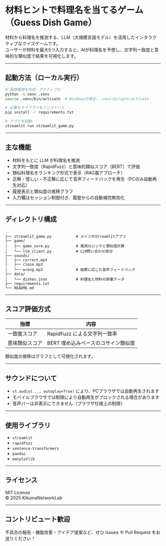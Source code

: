 
#  材料ヒントで料理名を当てるゲーム（Guess Dish Game）

材料から料理名を推測する、LLM（大規模言語モデル）を活用したインタラクティブなクイズゲームです。  
ユーザーが材料を最大5つ入力すると、AIが料理名を予想し、文字列一致度と意味的な類似度で結果を可視化します。

---

##  起動方法（ローカル実行）

```bash
# 仮想環境を作成・アクティブ化
python -m venv .venv
source .venv/bin/activate  # Windowsの場合: .venv\Scripts\activate

# 必要なライブラリをインストール
pip install -r requirements.txt

# アプリを起動
streamlit run streamlit_game.py
```

---

##  主な機能

- 材料をもとに LLM が料理名を推測
- 文字列一致度（RapidFuzz）と意味的類似スコア（BERT）で評価
- 類似料理名をランキング形式で表示（RAG風アプローチ）
- 正解・惜しい・不正解に応じて音声フィードバックを再生（PCのみ自動再生対応）
- 履歴表示と類似度の推移グラフ
- 入力欄はセッション制御付き、履歴からの自動補完無効化

---

##  ディレクトリ構成

```
.
├── streamlit_game.py           # メインのStreamlitアプリ
├── game/
│   ├── game_core.py            # 推測ロジックと類似度計算
│   └── llm_client.py           # LLM問い合わせ部分
├── sounds/
│   ├── correct.mp3
│   ├── close.mp3
│   └── wrong.mp3               # 結果に応じた音声フィードバック
├── data/
│   └── dishes.json             # 料理名と材料の辞書データ
├── requirements.txt
└── README.md
```

---

##  スコア評価方式

| 指標           | 内容                                       |
|----------------|--------------------------------------------|
| 一致度スコア   | RapidFuzz による文字列一致率               |
| 意味類似スコア | BERT 埋め込みベースのコサイン類似度         |

類似度の推移はグラフとして可視化されます。

---

## サウンドについて

- `st.audio(..., autoplay=True)` により、PCブラウザでは自動再生されます
- モバイルブラウザでは制限により自動再生がブロックされる場合があります
- 音声バーは非表示にできません（ブラウザ仕様上の制限）

---

##  使用ライブラリ

- `streamlit`
- `rapidfuzz`
- `sentence-transformers`
- `pandas`
- `matplotlib`

---

##  ライセンス

MIT License  
© 2025 KikumaNetworkLab

---

##  コントリビュート歓迎

不具合の報告・機能改善・アイデア提案など、ぜひ Issues や Pull Request をお送りください！
